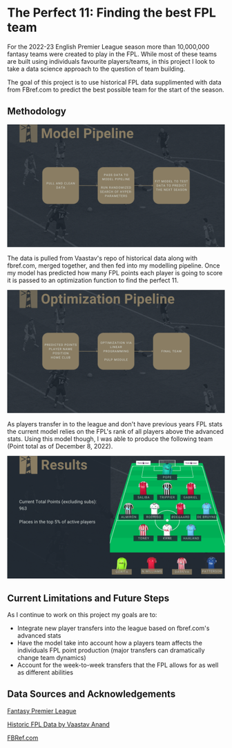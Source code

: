 
# The Perfect 11: Finding the best FPL team

For the 2022-23 English Premier League season more than 10,000,000 fantasy teams were created to play in the FPL. While most of these teams are built using individuals favourite players/teams, in this project I look to take a data science approach to the question of team building.

The goal of this project is to use historical FPL data supplimented with data from FBref.com to predict the best possible team for the start of the season.

## Methodology

![Model](https://github.com/AstroLebs/LHL_Final_Project/blob/main/output/figures/Modelling.png?raw=true)

The data is pulled from Vaastav's repo of historical data along with fbref.com, merged together, and then fed into my modelling pipeline. Once my model has predicted how many FPL points each player is going to score it is passed to an optimization function to find the perfect 11.

![Model](https://github.com/AstroLebs/LHL_Final_Project/blob/main/output/figures/Modelling%20(2).png?raw=true)

As players transfer in to the league and don't have previous years FPL stats the current model relies on the FPL's rank of all players above the advanced stats. Using this model though, I was able to produce the following team (Point total as of December 8, 2022).

![Results](https://github.com/AstroLebs/LHL_Final_Project/blob/main/output/figures/Results.png?raw=true)

## Current Limitations and Future Steps

As I continue to work on this project my goals are to:

* Integrate new player transfers into the league based on fbref.com's advanced stats
* Have the model take into account how a players team affects the individuals FPL point production (major transfers can dramatically change team dynamics)
* Account for the week-to-week transfers that the FPL allows for as well as different abilities

## Data Sources and Acknowledgements

[Fantasy Premier League](https://fantasy.premierleague.com)

[Historic FPL Data by Vaastav Anand](https://github.com/vaastav/Fantasy-Premier-League)

[FBRef.com](https://fbref.com)
